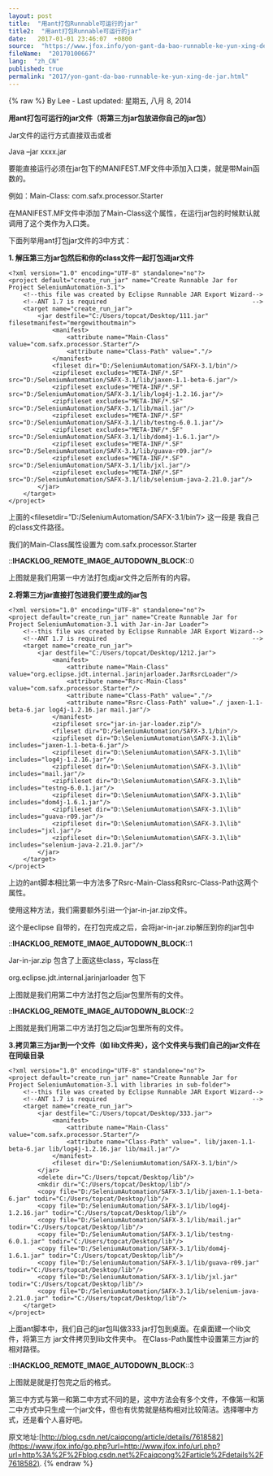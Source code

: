 ```yaml
---
layout: post
title:  "用ant打包Runnable可运行的jar"
title2:  "用ant打包Runnable可运行的jar"
date:   2017-01-01 23:46:07  +0800
source:  "https://www.jfox.info/yon-gant-da-bao-runnable-ke-yun-xing-de-jar.html"
fileName:  "20170100667"
lang:  "zh_CN"
published: true
permalink: "2017/yon-gant-da-bao-runnable-ke-yun-xing-de-jar.html"
---
```

{% raw %}
By Lee - Last updated: 星期五, 八月 8, 2014

**用ant打包可运行的jar文件（将第三方jar包放进你自己的jar包）**

Jar文件的运行方式直接双击或者

Java –jar xxxx.jar

要能直接运行必须在jar包下的MANIFEST.MF文件中添加入口类，就是带Main函数的。

例如：Main-Class: com.safx.processor.Starter

在MANIFEST.MF文件中添加了Main-Class这个属性，在运行jar包的时候默认就调用了这个类作为入口类。

下面列举用ant打包jar文件的3中方式：

**1. 解压第三方jar包然后和你的class文件一起打包进jar文件**

    <?xml version="1.0" encoding="UTF-8" standalone="no"?>
    <project default="create_run_jar" name="Create Runnable Jar for Project SeleniumAutomation-3.1">
        <!--this file was created by Eclipse Runnable JAR Export Wizard-->
        <!--ANT 1.7 is required                                        -->
        <target name="create_run_jar">
            <jar destfile="C:/Users/topcat/Desktop/111.jar" filesetmanifest="mergewithoutmain">
                <manifest>
                    <attribute name="Main-Class" value="com.safx.processor.Starter"/>
                    <attribute name="Class-Path" value="."/>
                </manifest>
                <fileset dir="D:/SeleniumAutomation/SAFX-3.1/bin"/>
                <zipfileset excludes="META-INF/*.SF" src="D:/SeleniumAutomation/SAFX-3.1/lib/jaxen-1.1-beta-6.jar"/>
                <zipfileset excludes="META-INF/*.SF" src="D:/SeleniumAutomation/SAFX-3.1/lib/log4j-1.2.16.jar"/>
                <zipfileset excludes="META-INF/*.SF" src="D:/SeleniumAutomation/SAFX-3.1/lib/mail.jar"/>
                <zipfileset excludes="META-INF/*.SF" src="D:/SeleniumAutomation/SAFX-3.1/lib/testng-6.0.1.jar"/>
                <zipfileset excludes="META-INF/*.SF" src="D:/SeleniumAutomation/SAFX-3.1/lib/dom4j-1.6.1.jar"/>
                <zipfileset excludes="META-INF/*.SF" src="D:/SeleniumAutomation/SAFX-3.1/lib/guava-r09.jar"/>
                <zipfileset excludes="META-INF/*.SF" src="D:/SeleniumAutomation/SAFX-3.1/lib/jxl.jar"/>
                <zipfileset excludes="META-INF/*.SF" src="D:/SeleniumAutomation/SAFX-3.1/lib/selenium-java-2.21.0.jar"/>
            </jar>
        </target>
    </project>
    

上面的<filesetdir=”D:/SeleniumAutomation/SAFX-3.1/bin”/> 这一段是 我自己的class文件路径。 

我们的Main-Class属性设置为 com.safx.processor.Starter

::__IHACKLOG_REMOTE_IMAGE_AUTODOWN_BLOCK__::0

上图就是我们用第一中方法打包成jar文件之后所有的内容。

**2.将第三方jar直接打包进我们要生成的jar包**

    <?xml version="1.0" encoding="UTF-8" standalone="no"?>
    <project default="create_run_jar" name="Create Runnable Jar for Project SeleniumAutomation-3.1 with Jar-in-Jar Loader">
        <!--this file was created by Eclipse Runnable JAR Export Wizard-->
        <!--ANT 1.7 is required                                        -->
        <target name="create_run_jar">
            <jar destfile="C:/Users/topcat/Desktop/1212.jar">
                <manifest>
                    <attribute name="Main-Class" value="org.eclipse.jdt.internal.jarinjarloader.JarRsrcLoader"/>
                    <attribute name="Rsrc-Main-Class" value="com.safx.processor.Starter"/>
                    <attribute name="Class-Path" value="."/>
                    <attribute name="Rsrc-Class-Path" value="./ jaxen-1.1-beta-6.jar log4j-1.2.16.jar mail.jar"/>
                </manifest>
                <zipfileset src="jar-in-jar-loader.zip"/>
                <fileset dir="D:/SeleniumAutomation/SAFX-3.1/bin"/>
                <zipfileset dir="D:\SeleniumAutomation\SAFX-3.1\lib" includes="jaxen-1.1-beta-6.jar"/>
                <zipfileset dir="D:\SeleniumAutomation\SAFX-3.1\lib" includes="log4j-1.2.16.jar"/>
                <zipfileset dir="D:\SeleniumAutomation\SAFX-3.1\lib" includes="mail.jar"/>
                <zipfileset dir="D:\SeleniumAutomation\SAFX-3.1\lib" includes="testng-6.0.1.jar"/>
                <zipfileset dir="D:\SeleniumAutomation\SAFX-3.1\lib" includes="dom4j-1.6.1.jar"/>
                <zipfileset dir="D:\SeleniumAutomation\SAFX-3.1\lib" includes="guava-r09.jar"/>
                <zipfileset dir="D:\SeleniumAutomation\SAFX-3.1\lib" includes="jxl.jar"/>
                <zipfileset dir="D:\SeleniumAutomation\SAFX-3.1\lib" includes="selenium-java-2.21.0.jar"/>
            </jar>
        </target>
    </project>

上边的ant脚本相比第一中方法多了Rsrc-Main-Class和Rsrc-Class-Path这两个属性。

使用这种方法，我们需要额外引进一个jar-in-jar.zip文件。

<zipfileset src=”jar-in-jar-loader.zip”/>

这个是eclipse 自带的，在打包完成之后，会将jar-in-jar.zip解压到你的jar包中

::__IHACKLOG_REMOTE_IMAGE_AUTODOWN_BLOCK__::1

Jar-in-jar.zip  包含了上面这些class，写class在

org.eclipse.jdt.internal.jarinjarloader   包下

上图就是我们用第二中方法打包之后jar包里所有的文件。

::__IHACKLOG_REMOTE_IMAGE_AUTODOWN_BLOCK__::2

上图就是我们用第二中方法打包之后jar包里所有的文件。

**3.拷贝第三方jar到一个文件（如 lib文件夹），这个文件夹与我们自己的jar文件在在同级目录**

    <?xml version="1.0" encoding="UTF-8" standalone="no"?>
    <project default="create_run_jar" name="Create Runnable Jar for Project SeleniumAutomation-3.1 with libraries in sub-folder">
        <!--this file was created by Eclipse Runnable JAR Export Wizard-->
        <!--ANT 1.7 is required                                        -->
        <target name="create_run_jar">
            <jar destfile="C:/Users/topcat/Desktop/333.jar">
                <manifest>
                    <attribute name="Main-Class" value="com.safx.processor.Starter"/>
                    <attribute name="Class-Path" value=". lib/jaxen-1.1-beta-6.jar lib/log4j-1.2.16.jar lib/mail.jar"/>
                </manifest>
                <fileset dir="D:/SeleniumAutomation/SAFX-3.1/bin"/>
            </jar>
            <delete dir="C:/Users/topcat/Desktop/lib"/>
            <mkdir dir="C:/Users/topcat/Desktop/lib"/>
            <copy file="D:/SeleniumAutomation/SAFX-3.1/lib/jaxen-1.1-beta-6.jar" todir="C:/Users/topcat/Desktop/lib"/>
            <copy file="D:/SeleniumAutomation/SAFX-3.1/lib/log4j-1.2.16.jar" todir="C:/Users/topcat/Desktop/lib"/>
            <copy file="D:/SeleniumAutomation/SAFX-3.1/lib/mail.jar" todir="C:/Users/topcat/Desktop/lib"/>
            <copy file="D:/SeleniumAutomation/SAFX-3.1/lib/testng-6.0.1.jar" todir="C:/Users/topcat/Desktop/lib"/>
            <copy file="D:/SeleniumAutomation/SAFX-3.1/lib/dom4j-1.6.1.jar" todir="C:/Users/topcat/Desktop/lib"/>
            <copy file="D:/SeleniumAutomation/SAFX-3.1/lib/guava-r09.jar" todir="C:/Users/topcat/Desktop/lib"/>
            <copy file="D:/SeleniumAutomation/SAFX-3.1/lib/jxl.jar" todir="C:/Users/topcat/Desktop/lib"/>
            <copy file="D:/SeleniumAutomation/SAFX-3.1/lib/selenium-java-2.21.0.jar" todir="C:/Users/topcat/Desktop/lib"/>
        </target>
    </project>

上面ant脚本中，我们自己的jar包叫做333.jar打包到桌面。在桌面建一个lib文件，将第三方 jar文件拷贝到lib文件夹中。 在Class-Path属性中设置第三方jar的相对路径。

::__IHACKLOG_REMOTE_IMAGE_AUTODOWN_BLOCK__::3

上图就是就是打包完之后的格式。

第三中方式与第一和第二中方式不同的是，这中方法会有多个文件，不像第一和第二中方式中只生成一个jar文件，但也有优势就是结构相对比较简洁。选择哪中方式，还是看个人喜好吧。

原文地址:[http://blog.csdn.net/caiqcong/article/details/7618582](https://www.jfox.info/go.php?url=http://www.jfox.info/url.php?url=http%3A%2F%2Fblog.csdn.net%2Fcaiqcong%2Farticle%2Fdetails%2F7618582).
{% endraw %}